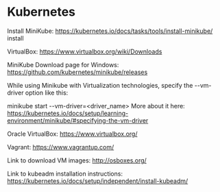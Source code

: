 # Kubernetes

Install MiniKube: https://kubernetes.io/docs/tasks/tools/install-minikube/
install

VirtualBox: https://www.virtualbox.org/wiki/Downloads

MiniKube Download page for  Windows: https://github.com/kubernetes/minikube/releases



While using Minikube with  Virtualization technologies, specify the --vm-driver option like this:

minikube start --vm-driver=<driver_name>
More about it here: https://kubernetes.io/docs/setup/learning-environment/minikube/#specifying-the-vm-driver



Oracle VirtualBox:  https://www.virtualbox.org/

Vagrant: https://www.vagrantup.com/

Link to download VM images: http://osboxes.org/

Link to kubeadm installation instructions: https://kubernetes.io/docs/setup/independent/install-kubeadm/
